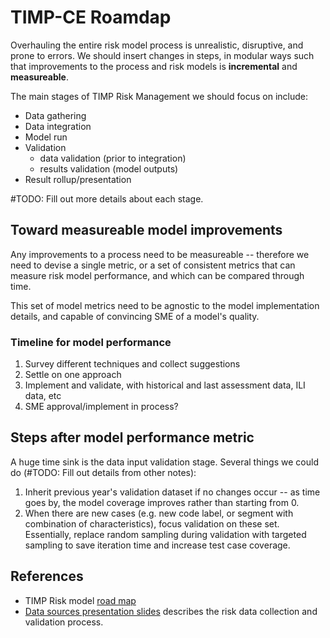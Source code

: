 # TIMP-CE Roamdap

Overhauling the entire risk model process is unrealistic, disruptive, and prone to errors. We should insert changes in steps, in modular ways such that improvements to the process and risk models is __incremental__ and __measureable__.

The main stages of TIMP Risk Management we should focus on include:
- Data gathering
- Data integration
- Model run
- Validation
    - data validation (prior to integration)
    - results validation (model outputs)
- Result rollup/presentation

#TODO: Fill out more details about each stage.

## Toward measureable model improvements

Any improvements to a process need to be measureable -- therefore we need to devise a single metric, or a set of consistent metrics that can measure risk model performance, and which can be compared through time.

This set of model metrics need to be agnostic to the model implementation details, and capable of convincing SME of a model's quality.

### Timeline for model performance
1. Survey different techniques and collect suggestions
2. Settle on one approach
3. Implement and validate, with historical and last assessment data, ILI data, etc
4. SME approval/implement in process?

## Steps after model performance metric

A huge time sink is the data input validation stage. Several things we could do (#TODO: Fill out details from other notes):
1. Inherit previous year's validation dataset if no changes occur -- as time goes by, the model coverage improves rather than starting from 0.
2. When there are new cases (e.g. new code label, or segment with combination of characteristics), focus validation on these set. Essentially, replace random sampling during validation with targeted sampling to save iteration time and increase test case coverage.

## References

- TIMP Risk model [road map](https://pge-my.sharepoint.com/:b:/r/personal/ixh8_pge_com/Documents/Microsoft%20Teams%20Chat%20Files/RIsk%20model%20road%20map_final_June2021.pdf?csf=1&web=1&e=yePQc4)
- [Data sources presentation slides](https://pge-my.sharepoint.com/:p:/p/s3lg/Ec3AUFhrkw1Bke6Zf86sa44BGPXI5i9Y9MKDzVwEvkjapg?e=1dYRqR) describes the risk data collection and validation process.
